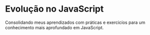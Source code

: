 # Evolução no JavaScript

Consolidando meus aprendizados com práticas e exercicíos para um conhecimento mais aprofundado em JavaScript.